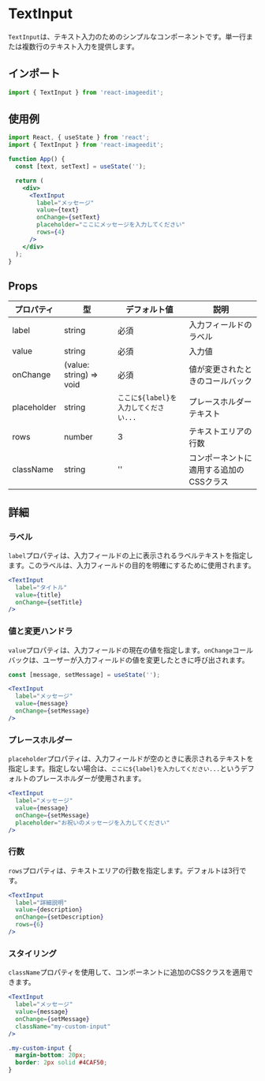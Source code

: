 # TextInput

`TextInput`は、テキスト入力のためのシンプルなコンポーネントです。単一行または複数行のテキスト入力を提供します。

## インポート

```jsx
import { TextInput } from 'react-imageedit';
```

## 使用例

```jsx
import React, { useState } from 'react';
import { TextInput } from 'react-imageedit';

function App() {
  const [text, setText] = useState('');

  return (
    <div>
      <TextInput
        label="メッセージ"
        value={text}
        onChange={setText}
        placeholder="ここにメッセージを入力してください"
        rows={4}
      />
    </div>
  );
}
```

## Props

| プロパティ | 型 | デフォルト値 | 説明 |
|------------|------|---------|-------------|
| label | string | 必須 | 入力フィールドのラベル |
| value | string | 必須 | 入力値 |
| onChange | (value: string) => void | 必須 | 値が変更されたときのコールバック |
| placeholder | string | `ここに${label}を入力してください...` | プレースホルダーテキスト |
| rows | number | 3 | テキストエリアの行数 |
| className | string | '' | コンポーネントに適用する追加のCSSクラス |

## 詳細

### ラベル

`label`プロパティは、入力フィールドの上に表示されるラベルテキストを指定します。このラベルは、入力フィールドの目的を明確にするために使用されます。

```jsx
<TextInput
  label="タイトル"
  value={title}
  onChange={setTitle}
/>
```

### 値と変更ハンドラ

`value`プロパティは、入力フィールドの現在の値を指定します。`onChange`コールバックは、ユーザーが入力フィールドの値を変更したときに呼び出されます。

```jsx
const [message, setMessage] = useState('');

<TextInput
  label="メッセージ"
  value={message}
  onChange={setMessage}
/>
```

### プレースホルダー

`placeholder`プロパティは、入力フィールドが空のときに表示されるテキストを指定します。指定しない場合は、`ここに${label}を入力してください...`というデフォルトのプレースホルダーが使用されます。

```jsx
<TextInput
  label="メッセージ"
  value={message}
  onChange={setMessage}
  placeholder="お祝いのメッセージを入力してください"
/>
```

### 行数

`rows`プロパティは、テキストエリアの行数を指定します。デフォルトは3行です。

```jsx
<TextInput
  label="詳細説明"
  value={description}
  onChange={setDescription}
  rows={6}
/>
```

### スタイリング

`className`プロパティを使用して、コンポーネントに追加のCSSクラスを適用できます。

```jsx
<TextInput
  label="メッセージ"
  value={message}
  onChange={setMessage}
  className="my-custom-input"
/>
```

```css
.my-custom-input {
  margin-bottom: 20px;
  border: 2px solid #4CAF50;
}